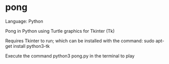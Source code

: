 # pong

Language: Python

Pong in Python using Turtle graphics for Tkinter (Tk)

Requires Tkinter to run; which can be installed with the command: sudo apt-get install python3-tk 

Execute the command python3 pong.py in the terminal to play
